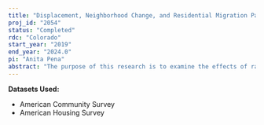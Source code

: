 ```yaml
---
title: "Displacement, Neighborhood Change, and Residential Migration Patterns:  Causes and Consequences"
proj_id: "2054"
status: "Completed"
rdc: "Colorado"
start_year: "2019"
end_year: "2024.0"
pi: "Anita Pena"
abstract: "The purpose of this research is to examine the effects of race/ethnicity, household characteristics and environment, and census tract, county, and state-level social and economic characteristics on voluntary and involuntary migration. The project will also produce estimates of the total U.S. population, stratified by race and ethnicity, that migrates over various distances and provide an analysis of the factors influencing this migration. In attempting to explain the rise of intrastate migration and reduced rate of interstate migration, researchers have highlighted the importance of both economic and non-economic factors. However, many of these factors are theorized to operate at more localized geographical levels than are available in public data. This has led to a dearth of research capable of examining the relative importance of economic and social factors on internal migration among major racial and ethnic groups. To analyze the neighborhood-level dynamics that theoretically drive differences in migration patterns, researchers must be able to identify the neighborhood of residence of individuals and households, as well as the aggregate characteristics of these places. Restricted Census data will be used to examine both inter- and instar-state migration dynamics at an appropriate unit of analysis."
---
```


**Datasets Used:**

  - American Community Survey 
  - American Housing Survey 

